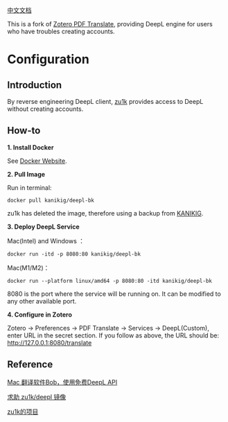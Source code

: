 [中文文档](https://github.com/KyleChoy/zotero-pdf-translate/blob/CustomDeepL/README.md)

This is a fork of [Zotero PDF Translate](https://github.com/windingwind/zotero-pdf-translate), providing DeepL engine for users who have troubles creating accounts.

# Configuration
## Introduction

By reverse engineering DeepL client, [zu1k](https://github.com/zu1k) provides access to DeepL without creating accounts.

## How-to

**1. Install Docker**

See [Docker Website](https://www.docker.com/).

**2. Pull Image**

Run in terminal:

```Shell
docker pull kanikig/deepl-bk
```

zu1k has deleted the image, therefore using a backup from [KANIKIG](https://github.com/KANIKIG).

**3. Deploy DeepL Service**

Mac(Intel) and Windows ：

```Shell
docker run -itd -p 8080:80 kanikig/deepl-bk 
```

Mac(M1/M2)：

```Shell
docker run --platform linux/amd64 -p 8080:80 -itd kanikig/deepl-bk
```

8080 is the port where the service will be running on. It can be modified to any other available port.

**4. Configure in Zotero**

Zotero -> Preferences -> PDF Translate -> Services -> DeepL(Custom), enter URL in the secret section. If you follow as above, the URL should be: http://127.0.0.1:8080/translate

## Reference

[Mac 翻译软件Bob，使用免费DeepL API](https://zhuanlan.zhihu.com/p/484946276)

[求助 zu1k/deepl 镜像](https://github.com/clubxdev/bob-plugin-deeplx/issues/2)

[zu1k的项目](https://zu1k.com/projects/#deepl-free-api)
